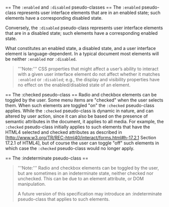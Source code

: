== The <code>:enabled</code> and <code>:disabled</code> pseudo-classes ==
The <code>:enabled</code> pseudo-class represents user interface elements that are in an enabled state; such elements have a corresponding disabled state.

Conversely, the <code>:disabled</code> pseudo-class represents user interface elements that are in a disabled state; such elements have a corresponding enabled state.

What constitutes an enabled state, a disabled state, and a user interface element is language-dependent. In a typical document most elements will be neither <code>:enabled</code> nor <code>:disabled</code>.

<blockquote>'''Note:''' CSS properties that might affect a user’s ability to interact with a given user interface element do not affect whether it matches <code>:enabled</code> or <code>:disabled</code>; e.g., the display and visibility properties have no effect on the enabled/disabled state of an element. </blockquote>

== The :checked pseudo-class ==
Radio and checkbox elements can be toggled by the user. Some menu items are "checked" when the user selects them. When such elements are toggled "on" the <code>:checked</code> pseudo-class applies. While the <code>:checked</code> pseudo-class is dynamic in nature, and can altered by user action, since it can also be based on the presence of semantic attributes in the document, it applies to all media. For example, the <code>:checked</code> pseudo-class initially applies to such elements that have the HTML4 selected and checked attributes as described in [http://www.w3.org/TR/REC-html40/interact/forms.html#h-17.2.1 Section 17.2.1 of HTML4], but of course the user can toggle "off" such elements in which case the <code>:checked</code> pseudo-class would no longer apply.

== The :indeterminate pseudo-class ==
<blockquote>'''Note:''' Radio and checkbox elements can be toggled by the user, but are sometimes in an indeterminate state, neither checked nor unchecked. This can be due to an element attribute, or DOM manipulation.

A future version of this specification may introduce an :indeterminate pseudo-class that applies to such elements. </blockquote>